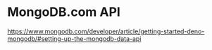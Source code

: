 # MongoDB.com API

https://www.mongodb.com/developer/article/getting-started-deno-mongodb/#setting-up-the-mongodb-data-api
